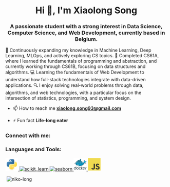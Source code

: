 <h1 align="center">Hi 👋, I'm Xiaolong Song</h1>
<h3 align="center">A passionate student with a strong interest in Data Science, Computer Science, and Web Development, currently based in Belgium.</h3>  
🤖 Continuously expanding my knowledge in Machine Learning, Deep Learning, MLOps, and actively exploring CS topics.  
🌱 Completed CS61A, where I learned the fundamentals of programming and abstraction, and currently working through CS61B, focusing on data structures and algorithms.  
💻 Learning the fundamentals of Web Development to understand how full-stack technologies integrate with data-driven applications.  
🔍 I enjoy solving real-world problems through data, algorithms, and web technologies, with a particular focus on the intersection of statistics, programming, and system design.  


- 📫 How to reach me **xiaolong.song93@gmail.com**

- ⚡ Fun fact **Life-long eater**

<h3 align="left">Connect with me:</h3>
<p align="left">
</p>

<h3 align="left">Languages and Tools:</h3>
<p align="left"> <a href="https://www.python.org" target="_blank" rel="noreferrer"> <img src="https://raw.githubusercontent.com/devicons/devicon/master/icons/python/python-original.svg" alt="python" width="40" height="40"/> </a> <a href="https://scikit-learn.org/" target="_blank" rel="noreferrer"> <img src="https://upload.wikimedia.org/wikipedia/commons/0/05/Scikit_learn_logo_small.svg" alt="scikit_learn" width="40" height="40"/> </a> <a href="https://seaborn.pydata.org/" target="_blank" rel="noreferrer"> <img src="https://seaborn.pydata.org/_images/logo-mark-lightbg.svg" alt="seaborn" width="40" height="40"/> </a> <a href="https://www.docker.com/" target="_blank" rel="noreferrer"> <img src="https://raw.githubusercontent.com/devicons/devicon/master/icons/docker/docker-original-wordmark.svg" alt="docker" width="40" height="40"/> </a> <a href="https://developer.mozilla.org/en-US/docs/Web/JavaScript" target="_blank" rel="noreferrer"> <img src="https://raw.githubusercontent.com/devicons/devicon/master/icons/javascript/javascript-original.svg" alt="javascript" width="40" height="40"/> </a> </p>

<p>&nbsp;<img align="center" src="https://github-readme-stats.vercel.app/api?username=niko-long&show_icons=true&locale=en" alt="niko-long" /></p>
